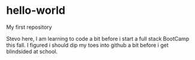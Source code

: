 # hello-world
My first repository

Stevo here, 
          I am learning to code a bit before i start a full stack BootCamp this fall. I figured i should 
          dip my toes into github a bit before i get blindsided at school. 
